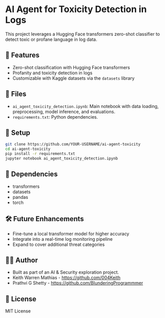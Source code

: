 # AI Agent for Toxicity Detection in Logs

This project leverages a Hugging Face transformers zero-shot classifier to detect toxic or profane language in log data.

## 🚀 Features

- Zero-shot classification with Hugging Face transformers
- Profanity and toxicity detection in logs
- Customizable with Kaggle datasets via the `datasets` library

## 📁 Files

- `ai_agent_toxicity_detection.ipynb`: Main notebook with data loading, preprocessing, model inference, and evaluations.
- `requirements.txt`: Python dependencies.

## 🧪 Setup

```bash
git clone https://github.com/YOUR-USERNAME/ai-agent-toxicity
cd ai-agent-toxicity
pip install -r requirements.txt
jupyter notebook ai_agent_toxicity_detection.ipynb
```

## 🧠 Dependencies

- transformers
- datasets
- pandas
- torch

## 🛠 Future Enhancements

- Fine-tune a local transformer model for higher accuracy  
- Integrate into a real-time log monitoring pipeline  
- Expand to cover additional threat categories

## 🧑‍💻 Author

- Built as part of an AI & Security exploration project.
- Keith Warren Mathias - https://github.com/004Keith
- Prathvi G Shetty - https://github.com/BlunderingProgrammmer
  

## 📜 License

MIT License

